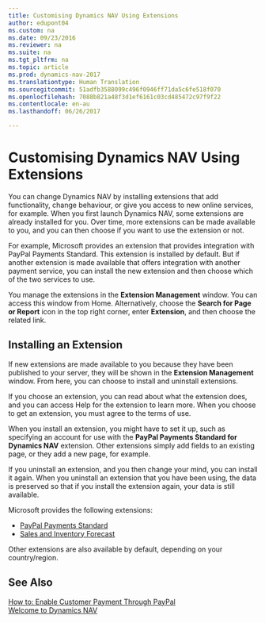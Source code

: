 ```yaml
---
title: Customising Dynamics NAV Using Extensions
author: edupont04
ms.custom: na
ms.date: 09/23/2016
ms.reviewer: na
ms.suite: na
ms.tgt_pltfrm: na
ms.topic: article
ms.prod: dynamics-nav-2017
ms.translationtype: Human Translation
ms.sourcegitcommit: 51adfb3588099c496f0946ff71da5c6fe518f070
ms.openlocfilehash: 7088b821a48f3d1ef6161c03cd485472c97f9f22
ms.contentlocale: en-au
ms.lasthandoff: 06/26/2017

---
```


# <a name="customizing-dynamics-nav-using-extensions"></a>Customising Dynamics NAV Using Extensions
You can change Dynamics NAV by installing extensions that add functionality, change behaviour, or give you access to new online services, for example.
When you first launch Dynamics NAV, some extensions are already installed for you. Over time, more extensions can be made available to you, and you can then choose if you want to use the extension or not.

For example, Microsoft provides an extension that provides integration with PayPal Payments Standard. This extension is installed by default.
But if another extension is made available that offers integration with another payment service, you can install the new extension and then choose which of the two services to use.  

You manage the extensions in the **Extension Management** window. You can access this window from Home. Alternatively, choose the **Search for Page or Report** icon in the top right corner, enter **Extension**, and then choose the related link.   

## <a name="installing-an-extension"></a>Installing an Extension
If new extensions are made available to you because they have been published to your server, they will be shown in the **Extension Management** window. From here, you can choose to install and uninstall extensions.  

If you choose an extension, you can read about what the extension does, and you can access Help for the extension to learn more. When you choose to get an extension, you must agree to the terms of use.  

When you install an extension, you might have to set it up, such as specifying an account for use with the **PayPal Payments Standard for Dynamics NAV** extension.
Other extensions simply add fields to an existing page, or they add a new page, for example.   

If you uninstall an extension, and you then change your mind, you can install it again. When you uninstall an extension that you have been using, the data is preserved so that if you install the extension again, your data is still available.  

Microsoft provides the following extensions:  
- [PayPal Payments Standard](ui-extensions-paypal-payments-standard.md)  
- [Sales and Inventory Forecast](ui-extensions-sales-forecast.md)  

Other extensions are also available by default, depending on your country/region.

## <a name="see-also"></a>See Also  
[How to: Enable Customer Payment Through PayPal](sales-how-enable-customer-payments-paypal.md)  
[Welcome to Dynamics NAV](across-get-started.md)  


